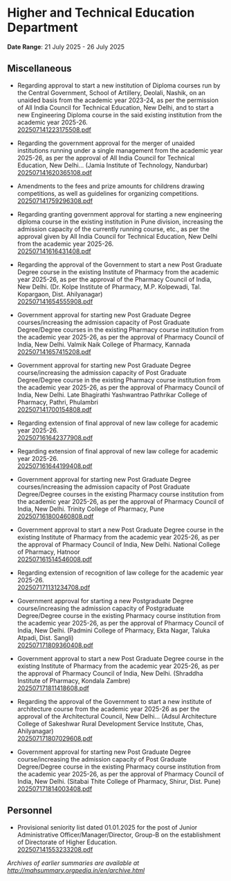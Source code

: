 # Higher and Technical Education Department

**Date Range**: 21 July 2025 - 26 July 2025


## Miscellaneous
- Regarding approval to start a new institution of Diploma courses run by the Central Government, School of Artillery, Deolali, Nashik, on an unaided basis from the academic year 2023-24, as per the permission of All India Council for Technical Education, New Delhi, and to start a new Engineering Diploma course in the said existing institution from the academic year 2025-26.\
  [202507141223175508.pdf](https://gr.maharashtra.gov.in/Site/Upload/Government%20Resolutions/English/202507141223175508.pdf)

- Regarding the government approval for the merger of unaided institutions running under a single management from the academic year 2025-26, as per the approval of All India Council for Technical Education, New Delhi... (Jamia Institute of Technology, Nandurbar)\
  [202507141620365108.pdf](https://gr.maharashtra.gov.in/Site/Upload/Government%20Resolutions/English/202507141620365108.pdf)

- Amendments to the fees and prize amounts for childrens drawing competitions, as well as guidelines for organizing competitions.\
  [202507141759296308.pdf](https://gr.maharashtra.gov.in/Site/Upload/Government%20Resolutions/English/202507141759296308.pdf)

- Regarding granting government approval for starting a new engineering diploma course in the existing institution in Pune division, increasing the admission capacity of the currently running course, etc., as per the approval given by All India Council for Technical Education, New Delhi from the academic year 2025-26.\
  [202507141616431408.pdf](https://gr.maharashtra.gov.in/Site/Upload/Government%20Resolutions/English/202507141616431408.pdf)

- Regarding the approval of the Government to start a new Post Graduate Degree course in the existing Institute of Pharmacy from the academic year 2025-26, as per the approval of the Pharmacy Council of India, New Delhi. (Dr. Kolpe Institute of Pharmacy, M.P. Kolpewadi, Tal. Kopargaon, Dist. Ahilyanagar)\
  [202507141654555908.pdf](https://gr.maharashtra.gov.in/Site/Upload/Government%20Resolutions/English/202507141654555908.pdf)

- Government approval for starting new Post Graduate Degree courses/increasing the admission capacity of Post Graduate Degree/Degree courses in the existing Pharmacy course institution from the academic year 2025-26, as per the approval of Pharmacy Council of India, New Delhi. Valmik Naik College of Pharmacy, Kannada\
  [202507141657415208.pdf](https://gr.maharashtra.gov.in/Site/Upload/Government%20Resolutions/English/202507141657415208.pdf)

- Government approval for starting new Post Graduate Degree course/increasing the admission capacity of Post Graduate Degree/Degree course in the existing Pharmacy course institution from the academic year 2025-26, as per the approval of Pharmacy Council of India, New Delhi. Late Bhagirathi Yashwantrao Pathrikar College of Pharmacy, Pathri, Phulambri\
  [202507141700154808.pdf](https://gr.maharashtra.gov.in/Site/Upload/Government%20Resolutions/English/202507141700154808.pdf)

- Regarding extension of final approval of new law college for academic year 2025-26.\
  [202507161642377908.pdf](https://gr.maharashtra.gov.in/Site/Upload/Government%20Resolutions/English/202507161642377908.pdf)

- Regarding extension of final approval of new law college for academic year 2025-26.\
  [202507161644199408.pdf](https://gr.maharashtra.gov.in/Site/Upload/Government%20Resolutions/English/202507161644199408.pdf)

- Government approval for starting new Post Graduate Degree courses/increasing the admission capacity of Post Graduate Degree/Degree courses in the existing Pharmacy course institution from the academic year 2025-26, as per the approval of Pharmacy Council of India, New Delhi. Trinity College of Pharmacy, Pune\
  [202507161800460808.pdf](https://gr.maharashtra.gov.in/Site/Upload/Government%20Resolutions/English/202507161800460808.pdf)

- Government approval to start a new Post Graduate Degree course in the existing Institute of Pharmacy from the academic year 2025-26, as per the approval of Pharmacy Council of India, New Delhi. National College of Pharmacy, Hatnoor\
  [202507161514546008.pdf](https://gr.maharashtra.gov.in/Site/Upload/Government%20Resolutions/English/202507161514546008.pdf)

- Regarding extension of recognition of law college for the academic year 2025-26.\
  [202507171131234708.pdf](https://gr.maharashtra.gov.in/Site/Upload/Government%20Resolutions/English/202507171131234708.pdf)

- Government approval for starting a new Postgraduate Degree course/increasing the admission capacity of Postgraduate Degree/Degree course in the existing Pharmacy course institution from the academic year 2025-26, as per the approval of Pharmacy Council of India, New Delhi. (Padmini College of Pharmacy, Ekta Nagar, Taluka Atpadi, Dist. Sangli)\
  [202507171809360408.pdf](https://gr.maharashtra.gov.in/Site/Upload/Government%20Resolutions/English/202507171809360408.pdf)

- Government approval to start a new Post Graduate Degree course in the existing Institute of Pharmacy from the academic year 2025-26, as per the approval of Pharmacy Council of India, New Delhi. (Shraddha Institute of Pharmacy, Kondala Zambre)\
  [202507171811418608.pdf](https://gr.maharashtra.gov.in/Site/Upload/Government%20Resolutions/English/202507171811418608.pdf)

- Regarding the approval of the Government to start a new institute of architecture course from the academic year 2025-26 as per the approval of the Architectural Council, New Delhi... (Adsul Architecture College of Sakeshwar Rural Development Service Institute, Chas, Ahilyanagar)\
  [202507171807029608.pdf](https://gr.maharashtra.gov.in/Site/Upload/Government%20Resolutions/English/202507171807029608.pdf)

- Government approval for starting new Post Graduate Degree course/increasing the admission capacity of Post Graduate Degree/Degree course in the existing Pharmacy course institution from the academic year 2025-26, as per the approval of Pharmacy Council of India, New Delhi. (Sitabai Thite College of Pharmacy, Shirur, Dist. Pune)\
  [202507171814003408.pdf](https://gr.maharashtra.gov.in/Site/Upload/Government%20Resolutions/English/202507171814003408.pdf)

## Personnel
- Provisional seniority list dated 01.01.2025 for the post of Junior Administrative Officer/Manager/Director, Group-B on the establishment of Directorate of Higher Education.\
  [202507141553233208.pdf](https://gr.maharashtra.gov.in/Site/Upload/Government%20Resolutions/English/202507141553233208.pdf)


*Archives of earlier summaries are available at http://mahsummary.orgpedia.in/en/archive.html*